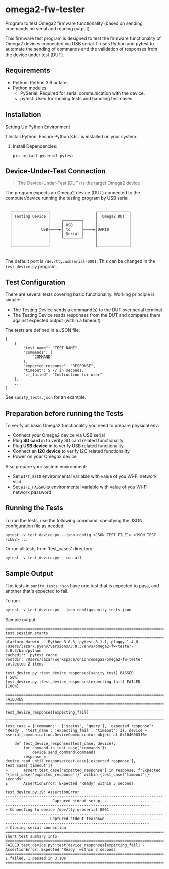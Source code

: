 # omega2-fw-tester
Program to test Omega2 firmware functionality (based on sending commands on serial and reading output)

This firmware test program is designed to test the firmware functionality of Omega2 devices connected via USB serial. It uses Python and pytest to automate the sending of commands and the validation of responses from the device under test (DUT).

## Requirements

- Python: Python 3.6 or later.
- Python modules
    - PySerial: Required for serial communication with the device.
    -  pytest: Used for running tests and handling test cases.

## Installation

Setting Up Python Environment

1.Install Python: Ensure Python 3.6+ is installed on your system.
1. Install Dependencies:
    ```
    pip install pyserial pytest
    ```


## Device-Under-Test Connection

> The Device-Under-Test (DUT) is the target Omega2 device

The program expects an Omega2 device (DUT) connected to the computer/device running the testing program by USB serial.

```
                                                        
  ┌────────────────┐                    ┌──────────────┐  
  │ Testing Device │                    │  Omega2 DUT  │  
  │                │     ┌────────┐     │              │  
  │                │     │ USB    │     │              │  
  │             USB├────►│ to     ├────►│UART0         │  
  │                │     │ Serial │     │              │  
  │                │     └────────┘     │              │  
  │                │                    │              │  
  └────────────────┘                    └──────────────┘  
                                                        
```

The default port is `/dev/tty.usbserial-0001`. This can be changed in the `test_device.py` program.

## Test Configuration

There are several tests covering basic functionality. Working principle is simple:
- The Testing Device sends a command(s) to the DUT over serial terminal
- The Testing Device reads responses from the DUT and compares them against expected output (within a timeout)

The tests are defined in a JSON file:

```
[
    {
        "test_name": "TEST_NAME",
        "commands": [
            "COMMAND"
        ],
        "expected_response": "RESPONSE",
        "timeout": 5 // in seconds,
        "if_failed": "Instruction for user"
    },
    ...
]
```

See `sanity_tests.json` for an example.

## Preparation before running the Tests

To verify all basic Omega2 functionality you need to prepare physical env:
- Connect your Omega2 device via USB serial
- Plug **SD card** in to verify SD card related functionality
- Plug **USB device** in to verify USB related functionality
- Connect an **I2C device** to verify I2C related functionality
- Power on your Omega2 device 

Also prepare your system environment:
- Set `WIFI_SSID` environmental variable with value of you Wi-Fi network ssid
- Set `WIFI_PASSWORD` environmental variable with value of you Wi-Fi network password

## Running the Tests

To run the tests, use the following command, specifying the JSON configuration file as needed:

```
pytest -v test_device.py --json-config <JSON TEST FILE1> <JSON TEST FILE2> ...
```

Or run all tests from 'test_cases' directory:
```
pytest -v test_device.py --run-all
```

## Sample Output

The tests in `sanity_tests.json` have one test that is expected to pass, and another that's expected to fail.

To run:
```
pytest -v test_device.py --json-config=sanity_tests.json
```

Sample output:
```
=========================================================================================== test session starts ============================================================================================
platform darwin -- Python 3.8.3, pytest-8.1.1, pluggy-1.4.0 -- /Users/lazar/.pyenv/versions/3.8.3/envs/omega2-fw-tester-3.8.3/bin/python
cachedir: .pytest_cache
rootdir: /Users/lazar/workspace/onion/omega2/omega2-fw-tester
collected 2 items

test_device.py::test_device_responses[sanity_test] PASSED                                                                                                                                            [ 50%]
test_device.py::test_device_responses[expecting_fail] FAILED                                                                                                                                         [100%]

================================================================================================= FAILURES =================================================================================================
__________________________________________________________________________________ test_device_responses[expecting_fail] ___________________________________________________________________________________

test_case = {'commands': ['status', 'query'], 'expected_response': 'Ready', 'test_name': 'expecting_fail', 'timeout': 3}, device = <serial_communication.DeviceCommunicator object at 0x104600310>

    def test_device_responses(test_case, device):
        for command in test_case['commands']:
            device.send_command(command)
        response = device.read_until_response(test_case['expected_response'], test_case['timeout'])
>       assert test_case['expected_response'] in response, f"Expected '{test_case['expected_response']}' within {test_case['timeout']} seconds"
E       AssertionError: Expected 'Ready' within 3 seconds

test_device.py:29: AssertionError
------------------------------------------------------------------------------------------ Captured stdout setup -------------------------------------------------------------------------------------------
> Connecting to device /dev/tty.usbserial-0001
----------------------------------------------------------------------------------------- Captured stdout teardown -----------------------------------------------------------------------------------------
> Closing serial connection
========================================================================================= short test summary info ==========================================================================================
FAILED test_device.py::test_device_responses[expecting_fail] - AssertionError: Expected 'Ready' within 3 seconds
======================================================================================= 1 failed, 1 passed in 3.10s ========================================================================================

```
